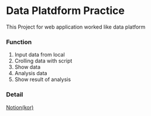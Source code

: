 # Data Platdform Practice

This Project for web application worked like data platform

### Function
1. Input data from local
2. Crolling data with script
3. Show data
4. Analysis data
5. Show result of analysis

### Detail

[Notion(kor)](https://smiling-snowboard-e32.notion.site/7775be4a6a4c4e84b243ec7c5d7a8348)
